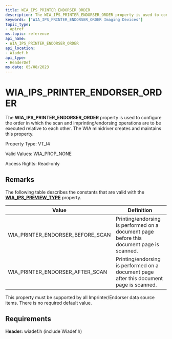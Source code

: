 ```yaml
---
title: WIA_IPS_PRINTER_ENDORSER_ORDER
description: The WIA_IPS_PRINTER_ENDORSER_ORDER property is used to configure the order in which the scan and imprinting/endorsing operations are to be executed relative to each other. The WIA minidriver creates and maintains this property.
keywords: ["WIA_IPS_PRINTER_ENDORSER_ORDER Imaging Devices"]
topic_type:
- apiref
ms.topic: reference
api_name:
- WIA_IPS_PRINTER_ENDORSER_ORDER
api_location:
- Wiadef.h
api_type:
- HeaderDef
ms.date: 05/08/2023
---
```


# WIA_IPS_PRINTER_ENDORSER_ORDER

The **WIA_IPS_PRINTER_ENDORSER_ORDER** property is used to configure the order in which the scan and imprinting/endorsing operations are to be executed relative to each other. The WIA minidriver creates and maintains this property.

Property Type: VT_I4

Valid Values: WIA_PROP_NONE

Access Rights: Read-only

## Remarks

The following table describes the constants that are valid with the [**WIA_IPS_PREVIEW_TYPE**](wia-ips-preview-type.md) property.

| Value | Definition |
|--|--|
| WIA_PRINTER_ENDORSER_BEFORE_SCAN | Printing/endorsing is performed on a document page before this document page is scanned. |
| WIA_PRINTER_ENDORSER_AFTER_SCAN | Printing/endorsing is performed on a document page after this document page is scanned. |

This property must be supported by all Imprinter/Endorser data source items. There is no required default value.

## Requirements

**Header:** wiadef.h (include Wiadef.h)
